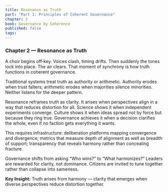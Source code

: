 ```yaml
---
title: Resonance as Truth
part: "Part 1: Principles of Coherent Governance"
chapter: 2
book: Governance by Coherence
published: false
tags:
---
```

### Chapter 2 — Resonance as Truth

A choir begins off‑key. Voices clash, timing drifts. Then suddenly the tones lock into place. The air clears. That moment of synchrony is how truth functions in coherent governance.

Traditional systems treat truth as authority or arithmetic. Authority erodes when trust falters; arithmetic erodes when majorities silence minorities. Neither listens for the deeper pattern.

Resonance reframes truth as clarity. It arises when perspectives align in a way that reduces distortion for all. Science shows it when independent experiments converge. Culture shows it when ideas spread not by force but because they ring true. Governance achieves it when a decision clarifies the whole, even if no faction gets everything it wants.

This requires infrastructure: deliberation platforms mapping convergence and divergence; metrics that measure depth of alignment as well as breadth of support; transparency that reveals harmony rather than concealing fracture.

Governance shifts from asking “Who wins?” to “What harmonizes?” Leaders are rewarded for clarity, not dominance. Citizens are invited to tune together rather than collapse into sameness.

**Key Insight:** Truth arises from harmony — clarity that emerges when diverse perspectives reduce distortion together.